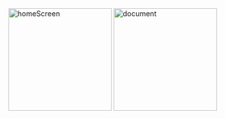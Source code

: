 <img width="204" alt="homeScreen" src="https://user-images.githubusercontent.com/60252013/89200437-a6b34580-d5cd-11ea-9e26-f45a913ffd9c.png">
<img width="204" alt="document" src="https://user-images.githubusercontent.com/60252013/89200504-bd599c80-d5cd-11ea-92f9-a825c3b1c8cd.png">
